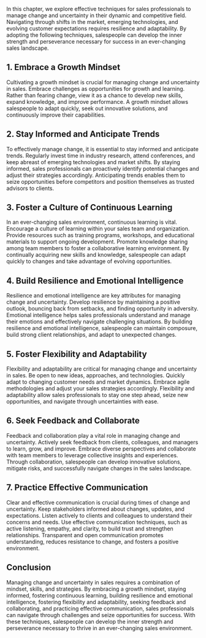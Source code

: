 
In this chapter, we explore effective techniques for sales professionals to manage change and uncertainty in their dynamic and competitive field. Navigating through shifts in the market, emerging technologies, and evolving customer expectations requires resilience and adaptability. By adopting the following techniques, salespeople can develop the inner strength and perseverance necessary for success in an ever-changing sales landscape.

1\. Embrace a Growth Mindset
---------------------------

Cultivating a growth mindset is crucial for managing change and uncertainty in sales. Embrace challenges as opportunities for growth and learning. Rather than fearing change, view it as a chance to develop new skills, expand knowledge, and improve performance. A growth mindset allows salespeople to adapt quickly, seek out innovative solutions, and continuously improve their capabilities.

2\. Stay Informed and Anticipate Trends
--------------------------------------

To effectively manage change, it is essential to stay informed and anticipate trends. Regularly invest time in industry research, attend conferences, and keep abreast of emerging technologies and market shifts. By staying informed, sales professionals can proactively identify potential changes and adjust their strategies accordingly. Anticipating trends enables them to seize opportunities before competitors and position themselves as trusted advisors to clients.

3\. Foster a Culture of Continuous Learning
------------------------------------------

In an ever-changing sales environment, continuous learning is vital. Encourage a culture of learning within your sales team and organization. Provide resources such as training programs, workshops, and educational materials to support ongoing development. Promote knowledge sharing among team members to foster a collaborative learning environment. By continually acquiring new skills and knowledge, salespeople can adapt quickly to changes and take advantage of evolving opportunities.

4\. Build Resilience and Emotional Intelligence
----------------------------------------------

Resilience and emotional intelligence are key attributes for managing change and uncertainty. Develop resilience by maintaining a positive outlook, bouncing back from setbacks, and finding opportunity in adversity. Emotional intelligence helps sales professionals understand and manage their emotions and effectively navigate challenging situations. By building resilience and emotional intelligence, salespeople can maintain composure, build strong client relationships, and adapt to unexpected changes.

5\. Foster Flexibility and Adaptability
--------------------------------------

Flexibility and adaptability are critical for managing change and uncertainty in sales. Be open to new ideas, approaches, and technologies. Quickly adapt to changing customer needs and market dynamics. Embrace agile methodologies and adjust your sales strategies accordingly. Flexibility and adaptability allow sales professionals to stay one step ahead, seize new opportunities, and navigate through uncertainties with ease.

6\. Seek Feedback and Collaborate
--------------------------------

Feedback and collaboration play a vital role in managing change and uncertainty. Actively seek feedback from clients, colleagues, and managers to learn, grow, and improve. Embrace diverse perspectives and collaborate with team members to leverage collective insights and experiences. Through collaboration, salespeople can develop innovative solutions, mitigate risks, and successfully navigate changes in the sales landscape.

7\. Practice Effective Communication
-----------------------------------

Clear and effective communication is crucial during times of change and uncertainty. Keep stakeholders informed about changes, updates, and expectations. Listen actively to clients and colleagues to understand their concerns and needs. Use effective communication techniques, such as active listening, empathy, and clarity, to build trust and strengthen relationships. Transparent and open communication promotes understanding, reduces resistance to change, and fosters a positive environment.

Conclusion
----------

Managing change and uncertainty in sales requires a combination of mindset, skills, and strategies. By embracing a growth mindset, staying informed, fostering continuous learning, building resilience and emotional intelligence, fostering flexibility and adaptability, seeking feedback and collaborating, and practicing effective communication, sales professionals can navigate through challenges and seize opportunities for success. With these techniques, salespeople can develop the inner strength and perseverance necessary to thrive in an ever-changing sales environment.

